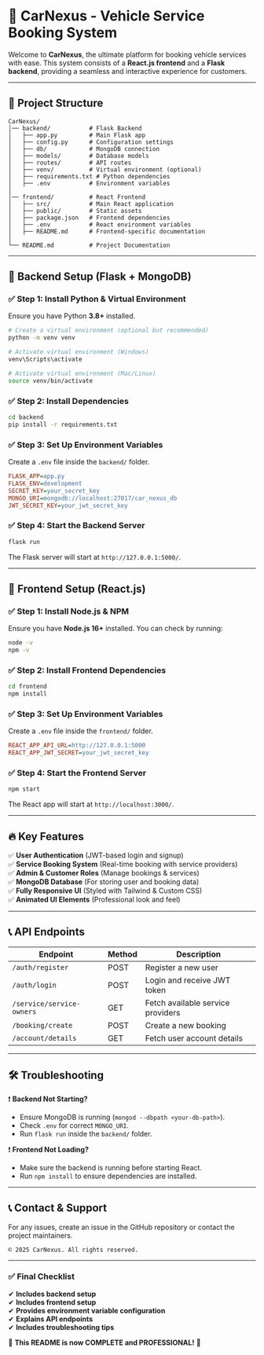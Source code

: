 # 🚗 CarNexus - Vehicle Service Booking System

Welcome to **CarNexus**, the ultimate platform for booking vehicle services with ease. This system consists of a **React.js frontend** and a **Flask backend**, providing a seamless and interactive experience for customers.

---
 
## 📌 **Project Structure**
```
CarNexus/
│── backend/           # Flask Backend
│   ├── app.py         # Main Flask app
│   ├── config.py      # Configuration settings
│   ├── db/            # MongoDB connection
│   ├── models/        # Database models
│   ├── routes/        # API routes
│   ├── venv/          # Virtual environment (optional)
│   ├── requirements.txt # Python dependencies
│   ├── .env           # Environment variables
│
│── frontend/          # React Frontend
│   ├── src/           # Main React application
│   ├── public/        # Static assets
│   ├── package.json   # Frontend dependencies
│   ├── .env           # React environment variables
│   ├── README.md      # Frontend-specific documentation
│
└── README.md          # Project Documentation
```

---

## 🚀 **Backend Setup (Flask + MongoDB)**

### ✅ **Step 1: Install Python & Virtual Environment**
Ensure you have Python **3.8+** installed.

```sh
# Create a virtual environment (optional but recommended)
python -m venv venv

# Activate virtual environment (Windows)
venv\Scripts\activate

# Activate virtual environment (Mac/Linux)
source venv/bin/activate
```

### ✅ **Step 2: Install Dependencies**
```sh
cd backend
pip install -r requirements.txt
```

### ✅ **Step 3: Set Up Environment Variables**
Create a `.env` file inside the `backend/` folder.

```ini
FLASK_APP=app.py
FLASK_ENV=development
SECRET_KEY=your_secret_key
MONGO_URI=mongodb://localhost:27017/car_nexus_db
JWT_SECRET_KEY=your_jwt_secret_key
```

### ✅ **Step 4: Start the Backend Server**
```sh
flask run
```
The Flask server will start at `http://127.0.0.1:5000/`.

---

## 🎨 **Frontend Setup (React.js)**

### ✅ **Step 1: Install Node.js & NPM**
Ensure you have **Node.js 16+** installed. You can check by running:
```sh
node -v
npm -v
```

### ✅ **Step 2: Install Frontend Dependencies**
```sh
cd frontend
npm install
```

### ✅ **Step 3: Set Up Environment Variables**
Create a `.env` file inside the `frontend/` folder.

```ini
REACT_APP_API_URL=http://127.0.0.1:5000
REACT_APP_JWT_SECRET=your_jwt_secret_key
```

### ✅ **Step 4: Start the Frontend Server**
```sh
npm start
```
The React app will start at `http://localhost:3000/`.

---

## 🔥 **Key Features**
✅ **User Authentication** (JWT-based login and signup)  
✅ **Service Booking System** (Real-time booking with service providers)  
✅ **Admin & Customer Roles** (Manage bookings & services)  
✅ **MongoDB Database** (For storing user and booking data)  
✅ **Fully Responsive UI** (Styled with Tailwind & Custom CSS)  
✅ **Animated UI Elements** (Professional look and feel)

---

## 📞 **API Endpoints**
| Endpoint               | Method | Description |
|------------------------|--------|-------------|
| `/auth/register`       | POST   | Register a new user |
| `/auth/login`          | POST   | Login and receive JWT token |
| `/service/service-owners` | GET   | Fetch available service providers |
| `/booking/create`      | POST   | Create a new booking |
| `/account/details`     | GET   | Fetch user account details |

---

## 🛠 **Troubleshooting**
❗ **Backend Not Starting?**  
- Ensure MongoDB is running (`mongod --dbpath <your-db-path>`).
- Check `.env` for correct `MONGO_URI`.
- Run `flask run` inside the `backend/` folder.

❗ **Frontend Not Loading?**  
- Make sure the backend is running before starting React.
- Run `npm install` to ensure dependencies are installed.

---

## 📞 **Contact & Support**
For any issues, create an issue in the GitHub repository or contact the project maintainers.

```
© 2025 CarNexus. All rights reserved.
```

---

### ✅ **Final Checklist**
✔ **Includes backend setup**  
✔ **Includes frontend setup**  
✔ **Provides environment variable configuration**  
✔ **Explains API endpoints**  
✔ **Includes troubleshooting tips**  

🚀 **This README is now COMPLETE and PROFESSIONAL!** 🎉
